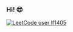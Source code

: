 ### Hi! 😎

[![LeetCode user lf1405](https://img.shields.io/badge/dynamic/json?style=for-the-badge&labelColor=black&color=%23ffa116&label=LEETCODE%20GRINDING&query=solvedOverTotal&url=https%3A%2F%2Fleetcode-badge.vercel.app%2Fapi%2Fusers%2Flf1405&logo=leetcode&logoColor=yellow)](https://leetcode.com/lf1405/)
<!--
**LuizFChaves/LuizFChaves** is a ✨ _special_ ✨ repository because its `README.md` (this file) appears on your GitHub profile.

Here are some ideas to get you started:

- 🔭 I’m currently working on ...
- 🌱 I’m currently learning ...
- 👯 I’m looking to collaborate on ...
- 🤔 I’m looking for help with ...
- 💬 Ask me about ...
- 📫 How to reach me: ...
- 😄 Pronouns: ...
- ⚡ Fun fact: ...
-->
